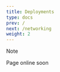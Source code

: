 ```yaml
---
title: Deployments
type: docs
prev: /
next: /networking
weight: 2
---
```


> [!NOTE]
> Page online soon
